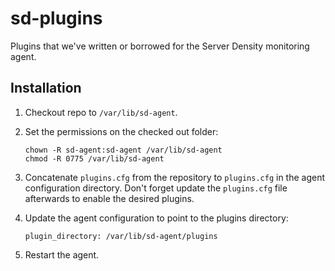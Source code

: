 sd-plugins
==========

Plugins that we've written or borrowed for the Server Density monitoring agent.

Installation
------------

1.  Checkout repo to `/var/lib/sd-agent`.

2.  Set the permissions on the checked out folder:

        chown -R sd-agent:sd-agent /var/lib/sd-agent
        chmod -R 0775 /var/lib/sd-agent

3.  Concatenate `plugins.cfg` from the repository to `plugins.cfg` in the agent configuration directory.  Don't forget
    update the `plugins.cfg` file afterwards to enable the desired plugins.

4.  Update the agent configuration to point to the plugins directory:

        plugin_directory: /var/lib/sd-agent/plugins

5.  Restart the agent.
